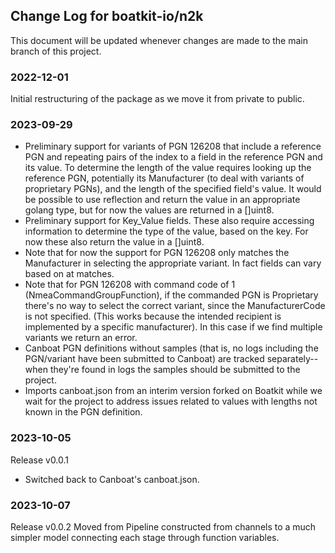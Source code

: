 ## Change Log for boatkit-io/n2k

This document will be updated whenever changes are made to the main branch of this project.

### 2022-12-01
Initial restructuring of the package as we move it from private to public.

### 2023-09-29
- Preliminary support for variants of PGN 126208 that include a reference PGN and repeating pairs of the index to a field in the reference PGN and its value. To determine the length of the value requires looking up the reference PGN, potentially its Manufacturer (to deal with variants of proprietary PGNs), and the length of the specified field's value.  It would be possible to use reflection and return the value in an appropriate golang type, but for now the values are returned in a []uint8.
- Preliminary support for Key\_Value fields. These also require accessing information to determine the type of the value, based on the key. For now these also return the value in a []uint8.
- Note that for now the support for PGN 126208 only matches the Manufacturer in selecting the appropriate variant. In fact fields can vary based on at matches.
- Note that for PGN 126208 with command code of 1 (NmeaCommandGroupFunction), if the commanded PGN is Proprietary there's no way to select the correct variant, since the ManufacturerCode is not specified. (This works because the intended recipient is implemented by a specific manufacturer). In this case if we find multiple variants we return an error.
- Canboat PGN definitions without samples (that is, no logs including the PGN/variant have been submitted to Canboat) are tracked separately--when they're found in logs the samples should be submitted to the project.
- Imports canboat.json from an interim version forked on Boatkit while we wait for the project to address issues related to values with lengths not known in the PGN definition.

### 2023-10-05
Release v0.0.1

- Switched back to Canboat's canboat.json.

### 2023-10-07
Release v0.0.2
Moved from Pipeline constructed from channels to a much simpler model connecting each stage
through function variables.




